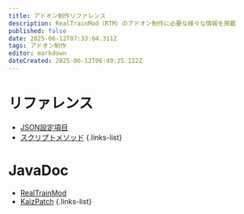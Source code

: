 ```yaml
---
title: アドオン制作リファレンス
description: RealTrainMod（RTM）のアドオン制作に必要な様々な情報を掲載
published: false
date: 2025-06-12T07:33:04.311Z
tags: アドオン制作
editor: markdown
dateCreated: 2025-06-12T06:49:25.122Z
---
```


# リファレンス
- [JSON設定項目](/dev/reference/json)
- [スクリプトメソッド]()
{.links-list}

# JavaDoc
- [RealTrainMod]()
- [KaizPatch]()
{.links-list}